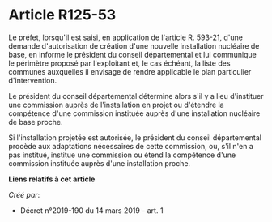 # Article R125-53

Le préfet, lorsqu'il est saisi, en application de l'article R. 593-21, d'une demande d'autorisation de création d'une
nouvelle installation nucléaire de base, en informe le président du conseil départemental et lui communique le périmètre
proposé par l'exploitant et, le cas échéant, la liste des communes auxquelles il envisage de rendre applicable le plan
particulier d'intervention.

Le président du conseil départemental détermine alors s'il y a lieu d'instituer une commission auprès de l'installation en
projet ou d'étendre la compétence d'une commission instituée auprès d'une installation nucléaire de base proche.

Si l'installation projetée est autorisée, le président du conseil départemental procède aux adaptations nécessaires de cette
commission, ou, s'il n'en a pas institué, institue une commission ou étend la compétence d'une commission instituée auprès
d'une installation proche.

**Liens relatifs à cet article**

_Créé par_:

  - Décret n°2019-190 du 14 mars 2019 - art. 1
